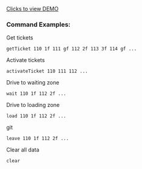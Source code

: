 <a href="https://tms-simulator.herokuapp.com/" target="_blank">Clicks to view DEMO</a>

<h3>Command Examples:</h3>

Get tickets
```
getTicket 110 1f 111 gf 112 2f 113 3f 114 gf ...
```

Activate tickets
```
activateTicket 110 111 112 ...
```

Drive to waiting zone
```
wait 110 1f 112 2f ...
```

Drive to loading zone
```
load 110 1f 112 2f ...
```

git
```
leave 110 1f 112 2f ...
```

Clear all data
```
clear
```
